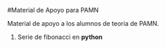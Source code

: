 #Material de Apoyo para PAMN

Material de apoyo a los alumnos de teoria de PAMN.

1. Serie de fibonacci en **python**